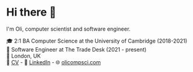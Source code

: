 # Hi there 👋

I'm Oli, computer scientist and software engineer.

🎓 2:1 BA Computer Science at the University of Cambridge (2018-2021)\
💼 Software Engineer at The Trade Desk (2021 - present)\
🏡 London, UK\
📝 [CV](https://www.olicompsci.com/Oliver_Wales_CV.pdf) - 
🤝‍ [LinkedIn](https://www.linkedin.com/in/oliverfwales/) - 
🌐 [olicompsci.com](https://www.olicompsci.com/)
